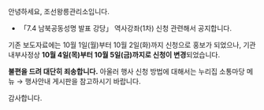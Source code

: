 안녕하세요, 조선왕릉관리소입니다.

- 「7.4 남북공동성명 발표 강당」 역사강좌(1차) 신청 관련해서 공지합니다.

기존 보도자료에는 10월 1일(월)부터 10월 2일(화)까지 신청으로 홍보가 되었으나, 기관 내부사정상 **10월 4일(목)부터 10월 5일(금)까지로 신청이 변경**되었습니다.

**불편을 드려 대단히 죄송합니다.** 아울러 행사 신청 방법에 대해서는 누리집 소통마당 메뉴 → 행사안내 게시판을 참고하시기 바랍니다.

감사합니다.